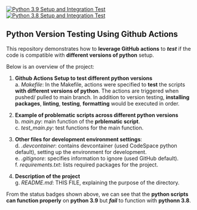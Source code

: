 [![Python 3.9 Setup and Integration Test](https://github.com/nogibjj/VersionTest_YCLiu/actions/workflows/TestPython39.yml/badge.svg)](https://github.com/nogibjj/VersionTest_YCLiu/actions/workflows/TestPython39.yml)
[![Python 3.8 Setup and Integration Test](https://github.com/nogibjj/VersionTest_YCLiu/actions/workflows/TestPython38.yml/badge.svg)](https://github.com/nogibjj/VersionTest_YCLiu/actions/workflows/TestPython38.yml)

## Python Version Testing Using Github Actions

This repository demonstrates how to **leverage GitHub actions** to _**test**_ if the code is compatible with **different versions of python** setup.

Below is an overview of the project:

1. **Github Actions Setup to test different python versions**
  <br>a. _Makefile_: In the Makefile, actions were specified to **test** the scripts **with different versions of python**. The actions are triggered when pushed/ pulled to main branch. In addition to version testing, **installing packages**, **linting**, **testing**, **formatting** would be executed in order.

2. **Example of problematic scripts across different python versions**
   <br>b. _main.py_: main function of the **prblematic script**.
   <br>c. _test_main.py_: test functions for the main function.

3. **Other files for development environment settings**:
  <br>d. _.devcontainer_: contains devcontainer (used CodeSpace python default), setting up the environment for development.
  <br>e. _.gitignore_: specifies information to ignore (used GitHub default).
  <br>f. _requirements.txt_: lists required packages for the project.

4. **Description of the project**
   <br>g. _README.md_: THIS FILE, explaining the purpose of the directory.

From the status badges shown above, we can see that the **python scripts can function properly** on **python 3.9** but _**fail**_ to function with **pythonn 3.8**.

